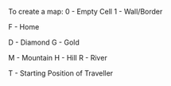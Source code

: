 To create a map:
0 - Empty Cell
1 - Wall/Border

F - Home

D - Diamond
G - Gold

M - Mountain
H - Hill
R - River

T - Starting Position of Traveller
